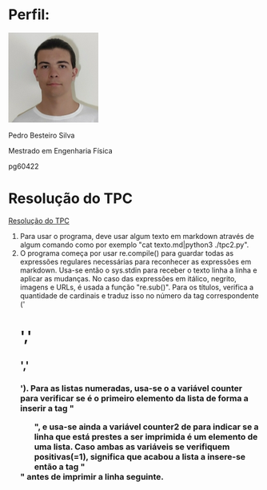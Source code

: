 
# Perfil:

![](../profile%20um.png)

Pedro Besteiro Silva

Mestrado em Engenharia Física

pg60422

# Resolução do TPC


[Resolução do TPC](./tpc2.py)

1. Para usar o programa, deve usar algum texto em markdown através de algum comando como por exemplo "cat texto.md|python3 ./tpc2.py".
2. O programa começa por usar re.compile() para guardar todas as expressões regulares necessárias para reconhecer as expressões em markdown. Usa-se então o sys.stdin para receber o texto linha a linha e aplicar as mudanças. No caso das expressões em itálico, negrito, imagens e URLs, é usada a função "re.sub()". Para os títulos, verifica a quantidade de cardinais e traduz isso no número da tag correspondente ('<h1>','<h2>','<h3>'). Para as listas numeradas, usa-se o a variável counter para verificar se é o primeiro elemento da lista de forma a inserir a tag "<ol>", e usa-se ainda a variável counter2 de para indicar se a linha que está prestes a ser imprimida é um elemento de uma lista. Caso ambas as variáveis se verifiquem positivas(=1), significa que acabou a lista a insere-se então a tag "</ol>" antes de imprimir a linha seguinte.




